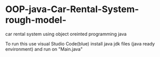 # OOP-java-Car-Rental-System-rough-model-
car rental system using object oreinted programming java 

To run this use visual Studio Code(blue) install java jdk files (java ready environment) and run on "Main.java" 
